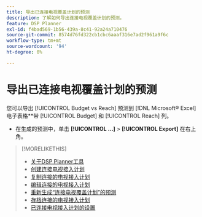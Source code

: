 ```yaml
---
title: 导出已连接电视覆盖计划的预测
description: 了解如何导出连接电视覆盖计划的预测。
feature: DSP Planner
exl-id: f4bad569-1b56-439a-8c41-92a24a710476
source-git-commit: 8574d76fd322cb1cbc6aaaf316e7ad2f961a9f6c
workflow-type: tm+mt
source-wordcount: '94'
ht-degree: 0%

---
```


# 导出已连接电视覆盖计划的预测

您可以导出 [!UICONTROL Budget vs Reach] 预测到 [!DNL Microsoft® Excel] 电子表格**带 [!UICONTROL Budget] 和 [!UICONTROL Reach] 列。

* 在生成的预测中，单击 **[!UICONTROL ...]** > **[!UICONTROL Export]** 在右上角。

>[!MORELIKETHIS]
>
>* [关于DSP Planner工具](planner-about.md)
>* [创建连接电视接入计划](planner-create.md)
>* [复制连接的电视接入计划](planner-duplicate.md)
>* [编辑连接的电视接入计划](planner-edit.md)
>* [重新生成“连接电视覆盖计划”的预测](planner-forecast.md)
>* [存档连接的电视接入计划](planner-archive.md)
>* [已连接电视接入计划的设置](planner-settings.md)
